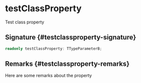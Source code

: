 # testClassProperty

Test class property

## Signature {#testclassproperty-signature}

```typescript
readonly testClassProperty: TTypeParameterB;
```

## Remarks {#testclassproperty-remarks}

Here are some remarks about the property